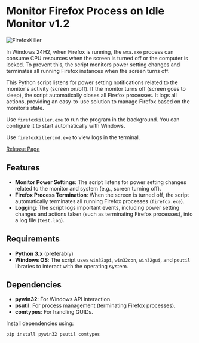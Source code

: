 # Monitor Firefox Process on Idle Monitor v1.2

![FirefoxKiller](https://i.ibb.co/6m2DRnS/ff.webp)

In Windows 24H2, when Firefox is running, the `wma.exe` process can consume CPU resources when the screen is turned off or the computer is locked. To prevent this, the script monitors power setting changes and terminates all running Firefox instances when the screen turns off.

This Python script listens for power setting notifications related to the monitor's activity (screen on/off). If the monitor turns off (screen goes to sleep), the script automatically closes all Firefox processes. It logs all actions, providing an easy-to-use solution to manage Firefox based on the monitor’s state.

Use `firefoxkiller.exe` to run the program in the background. You can configure it to start automatically with Windows.

Use `firefoxkillercmd.exe` to view logs in the terminal.

[Release Page](https://github.com/metaligh/firefoxkiller/releases/tag/1.2)

## Features

- **Monitor Power Settings**: The script listens for power setting changes related to the monitor and system (e.g., screen turning off).
- **Firefox Process Termination**: When the screen is turned off, the script automatically terminates all running Firefox processes (`firefox.exe`).
- **Logging**: The script logs important events, including power setting changes and actions taken (such as terminating Firefox processes), into a log file (`test.log`).

## Requirements

- **Python 3.x** (preferably)
- **Windows OS**: The script uses `win32api`, `win32con`, `win32gui`, and `psutil` libraries to interact with the operating system.

## Dependencies

- **pywin32**: For Windows API interaction.
- **psutil**: For process management (terminating Firefox processes).
- **comtypes**: For handling GUIDs.

Install dependencies using:

```bash
pip install pywin32 psutil comtypes
